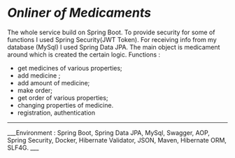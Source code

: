 # ___Onliner of Medicaments___
The whole service build on Spring Boot. To provide security for some of functions I used Spring Security(JWT Token).
For receiving info from my database (MySql) I used Spring Data JPA. The main object is medicament around which is created the certain logic. 
Functions :  
  - get medicines of various properties;
  - add medicine ;
  - add amount of medicine; 
  - make order;
  - get order of various properties;
  - changing properties of medicine.
  - registration, authentication
  ____
  ___Environment : Spring Boot, Spring Data JPA, MySql, Swagger, AOP, Spring Security, Docker, Hibernate Validator, JSON, Maven, Hibernate ORM, SLF4G. ___

